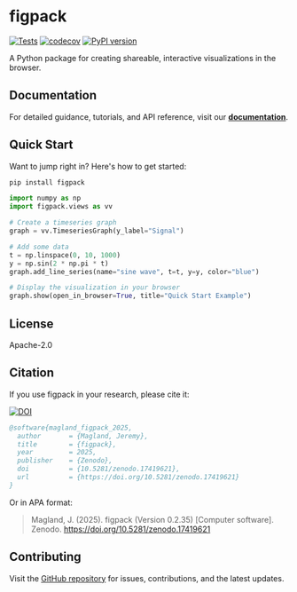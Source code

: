 # figpack

[![Tests](https://github.com/flatironinstitute/figpack/actions/workflows/test.yml/badge.svg)](https://github.com/flatironinstitute/figpack/actions/workflows/test.yml)
[![codecov](https://codecov.io/gh/flatironinstitute/figpack/branch/main/graph/badge.svg)](https://codecov.io/gh/flatironinstitute/figpack)
[![PyPI version](https://badge.fury.io/py/figpack.svg)](https://badge.fury.io/py/figpack)

A Python package for creating shareable, interactive visualizations in the browser.

## Documentation

For detailed guidance, tutorials, and API reference, visit our **[documentation](https://flatironinstitute.github.io/figpack)**.

## Quick Start

Want to jump right in? Here's how to get started:

```bash
pip install figpack
```

```python
import numpy as np
import figpack.views as vv

# Create a timeseries graph
graph = vv.TimeseriesGraph(y_label="Signal")

# Add some data
t = np.linspace(0, 10, 1000)
y = np.sin(2 * np.pi * t)
graph.add_line_series(name="sine wave", t=t, y=y, color="blue")

# Display the visualization in your browser
graph.show(open_in_browser=True, title="Quick Start Example")
```

## License

Apache-2.0

## Citation

If you use figpack in your research, please cite it:

[![DOI](https://zenodo.org/badge/DOI/10.5281/zenodo.17419621.svg)](https://doi.org/10.5281/zenodo.17419621)

```bibtex
@software{magland_figpack_2025,
  author       = {Magland, Jeremy},
  title        = {figpack},
  year         = 2025,
  publisher    = {Zenodo},
  doi          = {10.5281/zenodo.17419621},
  url          = {https://doi.org/10.5281/zenodo.17419621}
}
```

Or in APA format:

> Magland, J. (2025). figpack (Version 0.2.35) [Computer software]. Zenodo. https://doi.org/10.5281/zenodo.17419621

## Contributing

Visit the [GitHub repository](https://github.com/flatironinstitute/figpack) for issues, contributions, and the latest updates.
